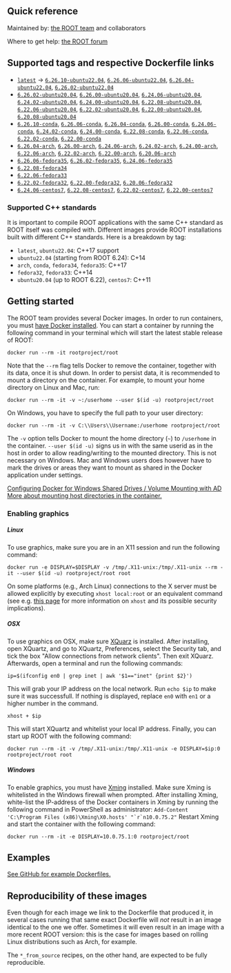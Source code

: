 ## Quick reference

Maintained by: [the ROOT team](https://root.cern/) and collaborators

Where to get help: [the ROOT forum](https://root-forum.cern.ch/)

## Supported tags and respective Dockerfile links

* [`latest`](https://github.com/root-project/root-docker/blob/6.26.10-ubuntu22.04/ubuntu/Dockerfile) -> [`6.26.10-ubuntu22.04`](https://github.com/root-project/root-docker/blob/6.26.10-ubuntu22.04/ubuntu/Dockerfile), [`6.26.06-ubuntu22.04`](https://github.com/root-project/root-docker/blob/6.26.06-ubuntu22.04/ubuntu/Dockerfile), [`6.26.04-ubuntu22.04`](https://github.com/root-project/root-docker/blob/6.26.04-ubuntu22.04/ubuntu/Dockerfile), [`6.26.02-ubuntu22.04`](https://github.com/root-project/root-docker/blob/6.26.02-ubuntu22.04/ubuntu/Dockerfile)
* [`6.26.02-ubuntu20.04`](https://github.com/root-project/root-docker/blob/6.26.02-ubuntu20.04/ubuntu/Dockerfile), [`6.26.00-ubuntu20.04`](https://github.com/root-project/root-docker/blob/6.26.00-ubuntu20.04/ubuntu/Dockerfile), [`6.24.06-ubuntu20.04`](https://github.com/root-project/root-docker/blob/6.24.06-ubuntu20.04/ubuntu/Dockerfile), [`6.24.02-ubuntu20.04`](https://github.com/root-project/root-docker/blob/6.24.02-ubuntu20.04/ubuntu/Dockerfile), [`6.24.00-ubuntu20.04`](https://github.com/root-project/root-docker/blob/6.24.00-ubuntu20.04/ubuntu/Dockerfile), [`6.22.08-ubuntu20.04`](https://github.com/root-project/root-docker/blob/6.22.08-ubuntu20.04/ubuntu/Dockerfile), [`6.22.06-ubuntu20.04`](https://github.com/root-project/root-docker/blob/6.22.06-ubuntu20.04/ubuntu/Dockerfile), [`6.22.02-ubuntu20.04`](https://github.com/root-project/root-docker/blob/6.22.02-ubuntu20.04/ubuntu/Dockerfile), [`6.22.00-ubuntu20.04`](https://github.com/root-project/root-docker/blob/6.22.00-ubuntu20.04/ubuntu/Dockerfile), [`6.20.08-ubuntu20.04`](https://github.com/root-project/root-docker/blob/6.20.08-ubuntu20.04/ubuntu/Dockerfile)
* [`6.26.10-conda`](https://github.com/root-project/root-docker/blob/6.26.10-conda/conda/Dockerfile), [`6.26.06-conda`](https://github.com/root-project/root-docker/blob/6.26.06-conda/conda/Dockerfile), [`6.26.04-conda`](https://github.com/root-project/root-docker/blob/6.26.04-conda/conda/Dockerfile), [`6.26.00-conda`](https://github.com/root-project/root-docker/blob/6.26.00-conda/conda/Dockerfile), [`6.24.06-conda`](https://github.com/root-project/root-docker/blob/6.24.06-conda/conda/Dockerfile), [`6.24.02-conda`](https://github.com/root-project/root-docker/blob/6.24.02-conda/conda/Dockerfile), [`6.24.00-conda`](https://github.com/root-project/root-docker/blob/6.24.00-conda-3/conda/Dockerfile), [`6.22.08-conda`](https://github.com/root-project/root-docker/blob/6.22.08-conda/conda/Dockerfile), [`6.22.06-conda`](https://github.com/root-project/root-docker/blob/6.22.06-conda/conda/Dockerfile), [`6.22.02-conda`](https://github.com/root-project/root-docker/blob/6.22.02-conda/conda/Dockerfile), [`6.22.00-conda`](https://github.com/root-project/root-docker/blob/6.22.00-conda/conda/Dockerfile)
* [`6.26.04-arch`](https://github.com/root-project/root-docker/blob/6.26.04-arch/arch/Dockerfile), [`6.26.00-arch`](https://github.com/root-project/root-docker/blob/6.26.00-arch/arch/Dockerfile), [`6.24.06-arch`](https://github.com/root-project/root-docker/blob/6.24.06-arch/arch/Dockerfile), [`6.24.02-arch`](https://github.com/root-project/root-docker/blob/6.24.02-arch/arch/Dockerfile), [`6.24.00-arch`](https://github.com/root-project/root-docker/blob/6.24.00-arch/arch/Dockerfile), [`6.22.06-arch`](https://github.com/root-project/root-docker/blob/6.22.06-arch/arch/Dockerfile), [`6.22.02-arch`](https://github.com/root-project/root-docker/blob/6.22.02-arch/arch/Dockerfile), [`6.22.00-arch`](https://github.com/root-project/root-docker/blob/6.22.00-arch/conda/Dockerfile), [`6.20.06-arch`](https://github.com/root-project/root-docker/blob/6.20.06-arch/arch/Dockerfile)
* [`6.26.06-fedora35`](https://github.com/root-project/root-docker/blob/6.26.06-fedora35/fedora/Dockerfile), [`6.26.02-fedora35`](https://github.com/root-project/root-docker/blob/6.26.02-fedora35/fedora/Dockerfile), [`6.24.06-fedora35`](https://github.com/root-project/root-docker/blob/6.24.06-fedora35/fedora/Dockerfile)
* [`6.22.08-fedora34`](https://github.com/root-project/root-docker/blob/6.22.08-fedora34/fedora/Dockerfile)
* [`6.22.06-fedora33`](https://github.com/root-project/root-docker/blob/6.22.06-fedora33/fedora/Dockerfile)
* [`6.22.02-fedora32`](https://github.com/root-project/root-docker/blob/6.22.02-fedora32/fedora/Dockerfile), [`6.22.00-fedora32`](https://github.com/root-project/root-docker/blob/6.22.00-fedora32/fedora/Dockerfile), [`6.20.06-fedora32`](https://github.com/root-project/root-docker/blob/6.20.06-fedora32/fedora/Dockerfile)
* [`6.24.06-centos7`](https://github.com/root-project/root-docker/blob/6.24.06-centos7/centos7/Dockerfile), [`6.22.08-centos7`](https://github.com/root-project/root-docker/blob/6.22.08-centos7/centos7/Dockerfile), [`6.22.02-centos7`](https://github.com/root-project/root-docker/blob/6.22.02-centos7/cc7/Dockerfile), [`6.22.00-centos7`](https://github.com/root-project/root-docker/blob/6.22.00-centos7/cc7/Dockerfile)

### Supported C++ standards

It is important to compile ROOT applications with the same C++ standard as ROOT itself was compiled with.
Different images provide ROOT installations built with different C++ standards. Here is a breakdown by tag:

- `latest`, `ubuntu22.04`: C++17 support
- `ubuntu22.04` (starting from ROOT 6.24): C+14
- `arch`, `conda`, `fedora34`, `fedora35`: C++17
- `fedora32`, `fedora33`: C++14
- `ubuntu20.04` (up to ROOT 6.22), `centos7`: C++11

## Getting started

The ROOT team provides several Docker images. In order to run containers, you must [have Docker installed](https://www.docker.com/community-edition#/download).
You can start a container by running the following command in your terminal which will start the latest stable release of ROOT:
```
docker run --rm -it rootproject/root
```
Note that the `--rm` flag tells Docker to remove the container, together with its data, once it is shut down. In order to persist data, it is recommended to mount a directory on the container. For example, to mount your home directory on Linux and Mac, run:
```
docker run --rm -it -v ~:/userhome --user $(id -u) rootproject/root
```
On Windows, you have to specify the full path to your user directory:
```
docker run --rm -it -v C:\\Users\\Username:/userhome rootproject/root
```

The `-v` option tells Docker to mount the home directory (`~`) to `/userhome` in the container. `--user $(id -u)` signs us in with the same userid as in the host in order to allow reading/writing to the mounted directory. This is not necessary on Windows. Mac and Windows users does however have to mark the drives or areas they want to mount as shared in the Docker application under settings.

[Configuring Docker for Windows Shared Drives / Volume Mounting with AD](https://blogs.msdn.microsoft.com/stevelasker/2016/06/14/configuring-docker-for-windows-volumes/)
[More about mounting host directories in the container.](https://docs.docker.com/engine/tutorials/dockervolumes/#mount-a-host-directory-as-a-data-volume)

### Enabling graphics

##### Linux
To use graphics, make sure you are in an X11 session and run the following command:

```
docker run -e DISPLAY=$DISPLAY -v /tmp/.X11-unix:/tmp/.X11-unix --rm -it --user $(id -u) rootproject/root root
```

On some platforms (e.g., Arch Linux) connections to the X server must be allowed explicitly by executing `xhost local:root` or an equivalent command (see e.g. [this page](https://wiki.archlinux.org/index.php/Xhost) for more information on `xhost` and its possible security implications).

##### OSX
To use graphics on OSX, make sure [XQuarz](https://www.xquartz.org/) is installed. After installing, open XQuartz, and go to XQuartz, Preferences, select the Security tab, and tick the box "Allow connections from network clients". Then exit XQuarz. Afterwards, open a terminal and run the following commands:
```
ip=$(ifconfig en0 | grep inet | awk '$1=="inet" {print $2}')
```
This will grab your IP address on the local network. Run `echo $ip` to make sure it was successfull. If nothing is displayed, replace `en0` with `en1` or a higher number in the command.
```
xhost + $ip
```
This will start XQuartz and whitelist your local IP address. Finally, you can start up ROOT with the following command:
```
docker run --rm -it -v /tmp/.X11-unix:/tmp/.X11-unix -e DISPLAY=$ip:0 rootproject/root root
```

##### Windows
To enable graphics, you must have [Xming](https://sourceforge.net/projects/xming/) installed. Make sure Xming is whitelisted in the Windows firewall when prompted. After installing Xming, white-list the IP-address of the Docker containers in Xming by running the following command in PowerShell as administrator: 
``Add-Content 'C:\Program Files (x86)\Xming\X0.hosts' "`r`n10.0.75.2"`` 
Restart Xming and start the container with the following command: 
```
docker run --rm -it -e DISPLAY=10.0.75.1:0 rootproject/root
```

## Examples
[See GitHub for example Dockerfiles.](https://github.com/root-project/docker-examples)

## Reproducibility of these images

Even though for each image we link to the Dockerfile that produced it, in several cases running that same exact Dockerfile will _not_ result in an image identical to the one we offer. Sometimes it will even result in an image with a more recent ROOT version: this is the case for images based on rolling Linux distributions such as Arch, for example.

The `*_from_source` recipes, on the other hand, are expected to be fully reproducible.

